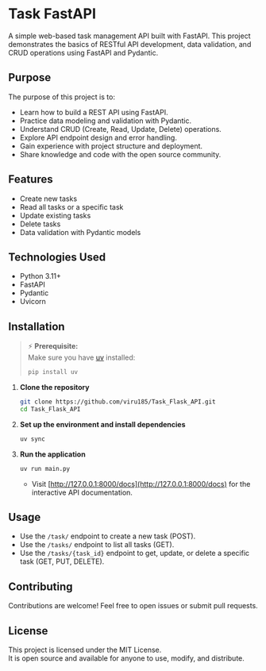 # Task FastAPI

A simple web-based task management API built with FastAPI. This project demonstrates the basics of RESTful API development, data validation, and CRUD operations using FastAPI and Pydantic.

## Purpose

The purpose of this project is to:

- Learn how to build a REST API using FastAPI.
- Practice data modeling and validation with Pydantic.
- Understand CRUD (Create, Read, Update, Delete) operations.
- Explore API endpoint design and error handling.
- Gain experience with project structure and deployment.
- Share knowledge and code with the open source community.

## Features

- Create new tasks
- Read all tasks or a specific task
- Update existing tasks
- Delete tasks
- Data validation with Pydantic models

## Technologies Used

- Python 3.11+
- FastAPI
- Pydantic
- Uvicorn

## Installation

> ⚡ **Prerequisite:**  
> Make sure you have [uv](https://github.com/astral-sh/uv) installed:  
> ```bash
> pip install uv
> ```

1. **Clone the repository**
   ```bash
   git clone https://github.com/viru185/Task_Flask_API.git
   cd Task_Flask_API
   ```

2. **Set up the environment and install dependencies**
   ```bash
   uv sync
   ```

3. **Run the application**
   ```bash
   uv run main.py
   ```
   - Visit [http://127.0.0.1:8000/docs](http://127.0.0.1:8000/docs) for the interactive API documentation.

## Usage

- Use the `/task/` endpoint to create a new task (POST).
- Use the `/tasks/` endpoint to list all tasks (GET).
- Use the `/tasks/{task_id}` endpoint to get, update, or delete a specific task (GET, PUT, DELETE).

## Contributing

Contributions are welcome! Feel free to open issues or submit pull requests.

## License

This project is licensed under the MIT License.  
It is open source and available for anyone to use, modify, and distribute.
